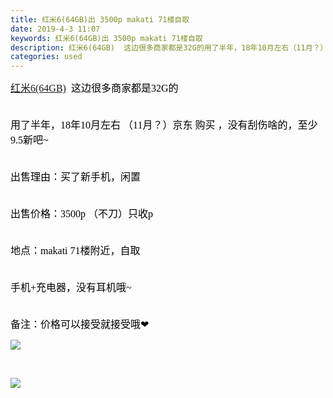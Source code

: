 ```yaml
---
title: 红米6(64GB)出 3500p makati 71楼自取
date: 2019-4-3 11:07
keywords: 红米6(64GB)出 3500p makati 71楼自取
description: 红米6(64GB)  这边很多商家都是32G的用了半年，18年10月左右（11月？）京东购买，没有刮伤啥的，至少9.5新吧~出售理由：买了新手机，闲置出售价格：3500p（不刀）只收p地点：makati71楼附近，自取手机+充电器，没有耳机
categories: used
---
```

<td class="t_f" id="postmessage_3381073">

<font face="微软雅黑"><font size="3"><font color="#000000"> <a href="http://product.cnmo.com/cell_phone/index1624170.shtml" target="_blank">红米6(64GB)</a>  这边很多商家都是32G的</font></font></font><br/>
<font face="微软雅黑"><font size="3"><font color="#000000"><br/>
</font></font></font><br/>
<font face="微软雅黑"><font size="3"><font color="#000000">用了半年，18年10月左右 （11月？）京东 购买 ，没有刮伤啥的，至少9.5新吧~</font></font></font><br/>
<font face="微软雅黑"><font size="3"><font color="#000000"><br/>
</font></font></font><br/>
<font face="微软雅黑"><font size="3"><font color="#000000">出售理由：买了新手机，闲置</font></font></font><br/>
<font face="微软雅黑"><font size="3"><font color="#000000"><br/>
</font></font></font><br/>
<font face="微软雅黑"><font size="3"><font color="#000000">出售价格：3500p （不刀）只收p</font></font></font><br/>
<font face="微软雅黑"><font size="3"><font color="#000000"><br/>
</font></font></font><br/>
<font face="微软雅黑"><font size="3"><font color="#000000">地点：makati 71楼附近，自取</font></font></font><br/>
<font face="微软雅黑"><font size="3"><font color="#000000"><br/>
</font></font></font><br/>
<font face="微软雅黑"><font size="3"><font color="#000000">手机+充电器，没有耳机哦~</font></font></font><br/>
<font face="微软雅黑"><font size="3"><font color="#000000"><br/>
</font></font></font><br/>
<font face="微软雅黑"><font size="3"><font color="#000000">备注：价格可以接受就接受哦❤</font></font></font><br/>

<img aid="1129473" data-cf-modified-9b81f4d3752d411eca559abc-="" file="data/attachment/forum/201904/03/110144lgdzl5sey3hzzht3.jpg.thumb.jpg" id="aimg_1129473" inpost="1" onclick="" onmouseover="" src="http://www.flw.ph/data/attachment/forum/201904/03/110144lgdzl5sey3hzzht3.jpg" style="cursor:pointer" zoomfile="data/attachment/forum/201904/03/110144lgdzl5sey3hzzht3.jpg"/>


      

<img aid="1129472" data-cf-modified-9b81f4d3752d411eca559abc-="" file="data/attachment/forum/201904/03/110144jq00vxu0ipbji3yb.jpg.thumb.jpg" id="aimg_1129472" inpost="1" onclick="" onmouseover="" src="http://www.flw.ph/data/attachment/forum/201904/03/110144jq00vxu0ipbji3yb.jpg" style="cursor:pointer" zoomfile="data/attachment/forum/201904/03/110144jq00vxu0ipbji3yb.jpg"/>


<br/>
<br/>
</td>
